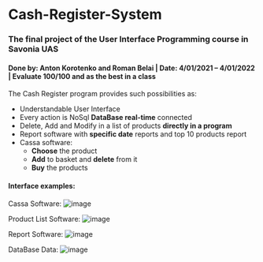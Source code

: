 # Cash-Register-System
### The final project of the User Interface Programming course in Savonia UAS
#### Done by: Anton Korotenko and Roman Belai | Date: 4/01/2021 – 4/01/2022 | Evaluate 100/100 and as the best in a class

The Cash Register program provides such possibilities as:
- Understandable User Interface
- Every action is NoSql **DataBase real-time** connected
- Delete, Add and Modify in a list of products **directly in a program**
- Report software with **specific date** reports and top 10 products report
- Cassa software: 
  - **Choose** the product
  - **Add** to basket and **delete** from it
  - **Buy** the products

#### Interface examples:
Cassa Software:
![image](https://user-images.githubusercontent.com/71564658/183247467-232ea6c3-af62-4407-897f-3841e82bbc5b.png)

Product List Software:
![image](https://user-images.githubusercontent.com/71564658/183247913-69100144-544c-45fa-be89-cce15057c94c.png)

Report Software:
![image](https://user-images.githubusercontent.com/71564658/183247949-382ada0c-3273-4cdc-bc01-243cbfc8e45b.png)

DataBase Data:
![image](https://user-images.githubusercontent.com/71564658/183248339-e8a8bc59-e216-4f4b-965c-4264e18f12f5.png)
